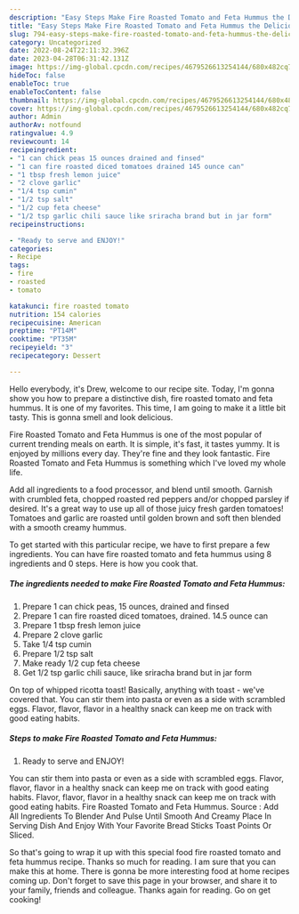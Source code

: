 ```yaml
---
description: "Easy Steps Make Fire Roasted Tomato and Feta Hummus the Delicious}"
title: "Easy Steps Make Fire Roasted Tomato and Feta Hummus the Delicious}"
slug: 794-easy-steps-make-fire-roasted-tomato-and-feta-hummus-the-delicious
category: Uncategorized
date: 2022-08-24T22:11:32.396Z
date: 2023-04-28T06:31:42.131Z
image: https://img-global.cpcdn.com/recipes/4679526613254144/680x482cq70/fire-roasted-tomato-and-feta-hummus-recipe-main-photo.jpg
hideToc: false
enableToc: true
enableTocContent: false
thumbnail: https://img-global.cpcdn.com/recipes/4679526613254144/680x482cq70/fire-roasted-tomato-and-feta-hummus-recipe-main-photo.jpg
cover: https://img-global.cpcdn.com/recipes/4679526613254144/680x482cq70/fire-roasted-tomato-and-feta-hummus-recipe-main-photo.jpg
author: Admin
authorAv: notfound
ratingvalue: 4.9
reviewcount: 14
recipeingredient:
- "1 can chick peas 15 ounces drained and finsed"
- "1 can fire roasted diced tomatoes drained 145 ounce can"
- "1 tbsp fresh lemon juice"
- "2 clove garlic"
- "1/4 tsp cumin"
- "1/2 tsp salt"
- "1/2 cup feta cheese"
- "1/2 tsp garlic chili sauce like sriracha brand but in jar form"
recipeinstructions:

- "Ready to serve and ENJOY!"
categories:
- Recipe
tags:
- fire
- roasted
- tomato

katakunci: fire roasted tomato 
nutrition: 154 calories
recipecuisine: American
preptime: "PT14M"
cooktime: "PT35M"
recipeyield: "3"
recipecategory: Dessert

---
```



Hello everybody, it's Drew, welcome to our recipe site. Today, I'm gonna show you how to prepare a distinctive dish, fire roasted tomato and feta hummus. It is one of my favorites. This time, I am going to make it a little bit tasty. This is gonna smell and look delicious.

Fire Roasted Tomato and Feta Hummus is one of the most popular of current trending meals on earth. It is simple, it's fast, it tastes yummy. It is enjoyed by millions every day. They're fine and they look fantastic. Fire Roasted Tomato and Feta Hummus is something which I've loved my whole life.

Add all ingredients to a food processor, and blend until smooth. Garnish with crumbled feta, chopped roasted red peppers and/or chopped parsley if desired. It&#39;s a great way to use up all of those juicy fresh garden tomatoes! Tomatoes and garlic are roasted until golden brown and soft then blended with a smooth creamy hummus.


To get started with this particular recipe, we have to first prepare a few ingredients. You can have fire roasted tomato and feta hummus using 8 ingredients and 0 steps. Here is how you cook that.

<!--inarticleads1-->

##### The ingredients needed to make Fire Roasted Tomato and Feta Hummus:

1. Prepare 1 can chick peas, 15 ounces, drained and finsed
1. Prepare 1 can fire roasted diced tomatoes, drained. 14.5 ounce can
1. Prepare 1 tbsp fresh lemon juice
1. Prepare 2 clove garlic
1. Take 1/4 tsp cumin
1. Prepare 1/2 tsp salt
1. Make ready 1/2 cup feta cheese
1. Get 1/2 tsp garlic chili sauce, like sriracha brand but in jar form


On top of whipped ricotta toast! Basically, anything with toast - we&#39;ve covered that. You can stir them into pasta or even as a side with scrambled eggs. Flavor, flavor, flavor in a healthy snack can keep me on track with good eating habits. 

<!--inarticleads2-->

##### Steps to make Fire Roasted Tomato and Feta Hummus:


1. Ready to serve and ENJOY!

You can stir them into pasta or even as a side with scrambled eggs. Flavor, flavor, flavor in a healthy snack can keep me on track with good eating habits. Flavor, flavor, flavor in a healthy snack can keep me on track with good eating habits. Fire Roasted Tomato and Feta Hummus. Source : Add All Ingredients To Blender And Pulse Until Smooth And Creamy Place In Serving Dish And Enjoy With Your Favorite Bread Sticks Toast Points Or Sliced. 

So that's going to wrap it up with this special food fire roasted tomato and feta hummus recipe. Thanks so much for reading. I am sure that you can make this at home. There is gonna be more interesting food at home recipes coming up. Don't forget to save this page in your browser, and share it to your family, friends and colleague. Thanks again for reading. Go on get cooking!
